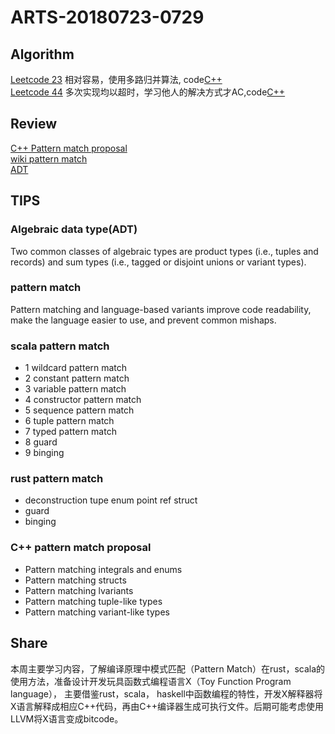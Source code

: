 # ARTS-20180723-0729
## Algorithm
[Leetcode 23](https://leetcode.com/problems/merge-k-sorted-lists/description/)
相对容易，使用多路归并算法, code[C++](../leetcode/leetcode_23.cc)  
[Leetcode 44](https://leetcode.com/problems/wildcard-matching/description/)
多次实现均以超时，学习他人的解决方式才AC,code[C++](../leetcode/leetcode_44.cc) 
## Review
[C++ Pattern match proposal](http://www.open-std.org/jtc1/sc22/wg21/docs/papers/2016/p0095r1.html)  
[wiki pattern match](https://en.wikipedia.org/wiki/Pattern_matching)  
[ADT](https://en.wikipedia.org/wiki/Algebraic_data_type) 

## TIPS
### Algebraic data type(ADT)
Two common classes of algebraic types are product types (i.e., tuples and records) and sum types (i.e., tagged or disjoint unions or variant types).
### pattern match
Pattern matching and language-based variants improve code readability, make the language easier to use, and prevent common mishaps. 
### scala pattern match
- 1 wildcard pattern match
- 2 constant pattern match
- 3 variable pattern match
- 4 constructor pattern match
- 5 sequence pattern match
- 6 tuple pattern match
- 7 typed pattern match
- 8 guard
- 9 binging
### rust pattern match
- deconstruction tupe enum point ref struct
- guard
- binging

### C++ pattern match proposal
- Pattern matching integrals and enums
- Pattern matching structs
- Pattern matching lvariants
- Pattern matching tuple-like types
- Pattern matching variant-like types
## Share
本周主要学习内容，了解编译原理中模式匹配（Pattern Match）在rust，scala的使用方法，准备设计开发玩具函数式编程语言X（Toy Function Program language）， 主要借鉴rust，scala， haskell中函数编程的特性，开发X解释器将X语言解释成相应C++代码，再由C++编译器生成可执行文件。后期可能考虑使用LLVM将X语言变成bitcode。